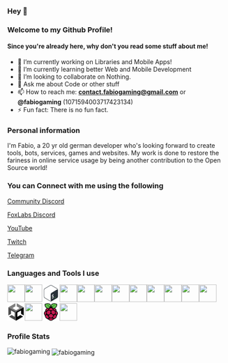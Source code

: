 ### Hey 👋
### Welcome to my Github Profile!

#### Since you're already here, why don't you read some stuff about me!
- 🔭 I’m currently working on Libraries and Mobile Apps!
- 🌱 I’m currently learning better Web and Mobile Development
- 👯 I’m looking to collaborate on Nothing.
- 💬 Ask me about Code or other stuff
- 📫 How to reach me: **contact.fabiogaming@gmail.com** or **@fabiogaming** (1071594003717423134)
- ⚡ Fun fact: There is no fun fact.

### Personal information
I'm Fabio, a 20 yr old german developer who's looking forward to create tools, bots, services, games and websites. My work is done to restore the fariness in online service usage by being another contribution to the Open Source world!

<h3 align="left">You can Connect with me using the following</h3>
<a href="https://discord.com/invite/DSNkQKXwrz" target="blank"><p>Community Discord</p></a>
<a href="https://discord.com/invite/6aBmZXf" target="blank"><p>FoxLabs Discord</p></a>
<a href="https://youtube.com/c/FabioGamingFG"><p>YouTube</p></a>
<a href="https://twitch.tv/FabioGamingLive"><p>Twitch</p></a>
<a href="https://t.me/fabiogaming"><p>Telegram</p></a>

<h3 align="left">Languages and Tools I use</h3>
<div align="left">
<img src="https://github.com/abranhe/programming-languages-logos/blob/master/src/csharp/csharp.svg" width=40 height=40><img src="https://github.com/abranhe/programming-languages-logos/blob/master/src/java/java.svg" width=40 height=40><img src="https://github.com/devicons/devicon/blob/master/icons/bash/bash-original.svg" width=40 height=40><img src="https://github.com/actions/starter-workflows/blob/main/icons/powershell.svg" width=40 height=40><img src="https://github.com/uditkumar489/Icon-pack/blob/master/Social%20media/Die%20cut%20-%20transparent/svg/030-html-5.svg" width=40 height=40><img src="https://github.com/rdimascio/icons/blob/master/icons/color/css3.svg" width=40 height=40><img src="https://github.com/detain/svg-logos/blob/master/svg/javascript.svg" width=40 height=40><img src="https://github.com/manuelbieh/logo-file-icons/blob/master/icons/php2.svg" width=40 height=40><img src="https://github.com/get-icon/geticon/blob/master/icons/visual-studio.svg" width=40 height=40><img src="https://github.com/detain/svg-logos/blob/master/svg/intellij-idea-1.svg" width=40 height=40><img src="https://github.com/simple-icons/simple-icons/blob/master/icons/rider.svg" width=40 height=40><img src="https://github.com/wappalyzer/wappalyzer/blob/master/src/drivers/webextension/images/icons/git.svg" width=40 height=40><img src="https://github.com/devicons/devicon/blob/master/icons/unity/unity-original.svg" width=40 height=40><img src="https://github.com/detain/svg-logos/blob/master/svg/xampp.svg" width=40 height=40><img src="https://github.com/devicons/devicon/blob/master/icons/raspberrypi/raspberrypi-original.svg" width=40 height=40><img src="https://upload.wikimedia.org/wikipedia/commons/6/69/Notepad%2B%2B_Logo.svg" width=40 height=40>
  </div>
  
  ### Profile Stats
  
  <p><img align="left" src="https://github-readme-stats.vercel.app/api/top-langs?username=fabiogaming&show_icons=true&locale=en&layout=compact" alt="fabiogaming"/></p>
  
  <p>&nbsp;<img align="center" src="https://github-readme-stats.vercel.app/api?username=fabiogaming&show_icons=true&locale=en" alt="fabiogaming" /></p>
